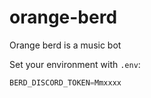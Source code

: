 # orange-berd
Orange berd is a music bot

Set your environment with `.env`:

```python
BERD_DISCORD_TOKEN=Mmxxxx
```
